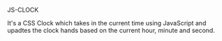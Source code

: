 JS-CLOCK

It's a CSS Clock which takes in the current time using JavaScript and upadtes the clock hands based on the current hour, minute and second.
